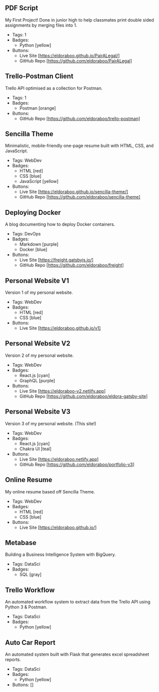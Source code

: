 ## PDF Script
My First Project! Done in junior high to help classmates print double sided assignments by merging files into 1.
- Tags: 1
- Badges:
  - Python [yellow]
- Buttons:
  - Live Site [https://eldoraboo.github.io/PairALegal/]
  - GitHub Repo [https://github.com/eldoraboo/PairALegal]

## Trello-Postman Client
Trello API optimised as a collection for Postman.
- Tags: 1
- Badges:
  - Postman [orange]
- Buttons:
  - GitHub Repo [https://github.com/eldoraboo/trello-postman]

## Sencilla Theme
Minimalistic, mobile-friendly one-page resume built with HTML, CSS, and JavaScript.
- Tags: WebDev
- Badges:
  - HTML [red]
  - CSS [blue]
  - JavaScript [yellow]
- Buttons:
  - Live Site [https://eldoraboo.github.io/sencilla-theme/]
  - GitHub Repo [https://github.com/eldoraboo/sencilla-theme]

## Deploying Docker
A blog documenting how to deploy Docker containers.
- Tags: DevOps
- Badges:
  - Markdown [purple]
  - Docker [blue]
- Buttons:
  - Live Site [https://freight.gatsbyjs.io/]
  - GitHub Repo [https://github.com/eldoraboo/freight]

## Personal Website V1
Version 1 of my personal website.
- Tags: WebDev
- Badges:
  - HTML [red]
  - CSS [blue]
- Buttons:
  - Live Site [https://eldoraboo.github.io/v1]

## Personal Website V2
Version 2 of my personal website.
- Tags: WebDev
- Badges:
  - React.js [cyan]
  - GraphQL [purple]
- Buttons:
  - Live Site [https://eldoraboo-v2.netlify.app]
  - GitHub Repo [https://github.com/eldoraboo/eldora-gatsby-site]

## Personal Website V3
Version 3 of my personal website. (This site!)
- Tags: WebDev
- Badges:
  - React.js [cyan]
  - Chakra UI [teal]
- Buttons:
  - Live Site [https://eldoraboo.netlify.app]
  - GitHub Repo [https://github.com/eldoraboo/portfolio-v3]

## Online Resume
My online resume based off Sencilla Theme.
- Tags: WebDev
- Badges:
  - HTML [red]
  - CSS [blue]
- Buttons:
  - Live Site [https://eldoraboo.github.io/]

## Metabase
Building a Business Intelligence System with BigQuery.
- Tags: DataSci
- Badges:
  - SQL [gray]

## Trello Workflow
An automated workflow system to extract data from the Trello API using Python 3 & Postman.
- Tags: DataSci
- Badges:
  - Python [yellow]

## Auto Car Report
An automated system built with Flask that generates excel spreadsheet reports.
- Tags: DataSci
- Badges:
  - Python [yellow]
- Buttons: []